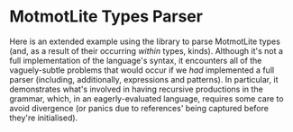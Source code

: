 # MotmotLite Types Parser

Here is an extended example using the library to parse
MotmotLite types (and, as a result of their occurring
*within* types, kinds). Although it's not a full
implementation of the language's syntax, it encounters all
of the vaguely-subtle problems that would occur if we *had*
implemented a full parser (including, additionally,
expressions and patterns). In particular, it demonstrates
what's involved in having recursive productions in the
grammar, which, in an eagerly-evaluated language, requires
some care to avoid divergence (or panics due to references'
being captured before they're initialised).
